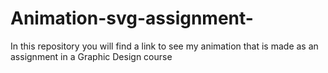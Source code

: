 # Animation-svg-assignment-
In this repository you will find a link to see my animation that is made as an assignment in a Graphic Design course
